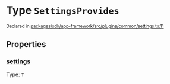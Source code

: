 # Type `SettingsProvides`
<sub>Declared in [packages/sdk/app-framework/src/plugins/common/settings.ts:11](https://github.com/dxos/dxos/blob/c996a34fe/packages/sdk/app-framework/src/plugins/common/settings.ts#L11)</sub>




## Properties
### [settings](https://github.com/dxos/dxos/blob/c996a34fe/packages/sdk/app-framework/src/plugins/common/settings.ts#L12)
Type: <code>T</code>





